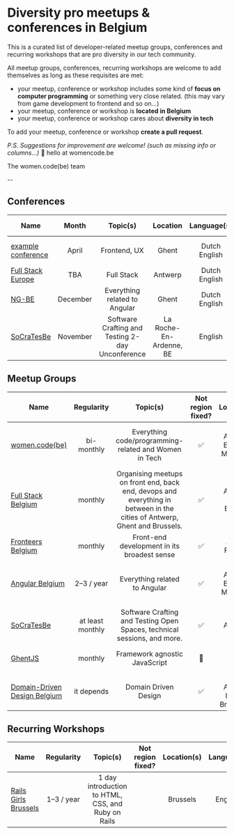 # Diversity pro meetups & conferences in Belgium

This is a curated list of developer-related meetup groups, conferences and recurring workshops that are pro diversity in our tech community.

All meetup groups, conferences, recurring workshops are welcome to add themselves as long as these requisites are met:

- your meetup, conference or workshop includes some kind of **focus on computer programming** or something very close related. (this may vary from game development to frontend and so on...)
- your meetup, conference or workshop is **located in Belgium**
- your meetup, conference or workshop cares about **diversity in tech**


To add your meetup, conference or workshop **create a pull request**.

*P.S. Suggestions for improvement are welcome! (such as missing info or columns...)* 📮 hello at womencode.be

The women.code(be) team

--

## Conferences


| Name |  Month | Topic(s) | Location | Language(s) | CoC (optional) |
|-------|:----:|:---------------:|:----------:|:--------:|----------|
|[example conference](http://womencode.be) | April | Frontend, UX | Ghent| Dutch English | [link to code of conduct](http://womencode.be)|
|[Full Stack Europe](https://fullstackeurope.com/) | TBA | Full Stack | Antwerp | Dutch English |
|[NG-BE](https://ng-be.org/) | December | Everything related to Angular | Ghent | Dutch English | [link to code of conduct](https://ng-be.org/code-of-conduct) |
|[SoCraTesBe](http://socratesbe.org/) | November | Software Crafting and Testing 2-day Unconference | La Roche-En-Ardenne, BE | English | [link to code of conduct](http://socratesbe.org/#coc) |



## Meetup Groups


| Name |  Regularity | Topic(s) | Not region fixed? | Location(s) | Languages | CoC (optional) |
|-------|:----:|:----------:|:-----:|:-----:|:----------:|-------|
|[women.code(be)](https://www.meetup.com/Women-code-be/) | bi-monthly| Everything code/programming-related and Women in Tech | ✅ | Ghent, Antwerp, Brussels, Mechelen, Leuven | English | [our code of conduct](https://www.womencode.be/code-of-conduct.html)|
|[Full Stack Belgium](https://fullstackbelgium.be) | monthly | Organising meetups on front end, back end, devops and everything in between in the cities of Antwerp, Ghent and Brussels. | ✅ | Antwerp, Ghent, Brussels | Dutch English |
|[Fronteers Belgium](https://www.meetup.com/fronteersbe/) | monthly | Front-end development in its broadest sense | ✅ | All over Flanders | Dutch, English | [our code of conduct](https://www.meetup.com/Fronteers-BE/pages/28178992/Code_of_Conduct/) |
|[Angular Belgium](https://www.meetup.com/Angular-Belgium/) | 2–3 / year | Everything related to Angular | ✅ | Ghent, Antwerp, Brussels, Mechelen, Leuven | English | [our code of conduct](https://ng-be.org/code-of-conduct)|
|[SoCraTesBe](https://www.meetup.com/socratesbe/) | at least monthly | Software Crafting and Testing Open Spaces, technical sessions, and more. | ✅ | Ghent, Antwerp, Leuven | English | [our code of conduct](http://confcodeofconduct.com/)|
|[GhentJS](https://www.meetup.com/GhentJS) | monthly | Framework agnostic JavaScript | 🚫 | Ghent | English | [our code of conduct](http://confcodeofconduct.com/)|
|[Domain-Driven Design Belgium](https://www.meetup.com/dddbelgium/) | it depends | Domain Driven Design | ✅ | Ghent, Antwerp, Leuven, Brussels, ... | English | [our code of conduct](https://www.meetup.com/dddbelgium/pages/19030938/Code_of_Conduct/?name=Code_of_Conduct&id=19030938)|


## Recurring Workshops

| Name |  Regularity | Topic(s) | Not region fixed? | Location(s) | Languages | CoC (optional) |
|-------|:----:|:----------:|:-----:|:-----:|:----------:|-------|
| [Rails Girls Brussels](http://rubybelgium.be/rails-girls/) | 1–3 / year | 1 day introduction to HTML, CSS, and Ruby on Rails | | Brussels | English | [Ruby Belgium CoC](http://rubybelgium.be/code-of-conduct/) |
